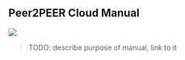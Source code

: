
## Peer2PEER Cloud Manual

![](tftech__manual_from_laptop.png  )


 > TODO: describe purpose of manual, link to it